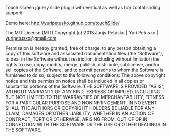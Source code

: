 Touch screen jquery slide plugin with vertical as well as horizontal sliding support

Demo here: <a target="_blank" href="http://yuripetusko.github.com/touchSlide/">http://yuripetusko.github.com/touchSlide/</a>

The MIT License (MIT)
Copyright (c) 2013 Jurijs Petusko | Yuri Petusko | yuripetusko@gmail.com

Permission is hereby granted, free of charge, to any person obtaining a copy of this software and associated documentation files (the "Software"), 
to deal in the Software without restriction, including without limitation the rights to use, copy, modify, merge, publish, distribute, sublicense, 
and/or sell copies of the Software, and to permit persons to whom the Software is furnished to do so, subject to the following conditions:
The above copyright notice and this permission notice shall be included in all copies or substantial portions of the Software.
THE SOFTWARE IS PROVIDED "AS IS", WITHOUT WARRANTY OF ANY KIND, EXPRESS OR IMPLIED, INCLUDING BUT NOT LIMITED TO THE WARRANTIES OF MERCHANTABILITY,
FITNESS FOR A PARTICULAR PURPOSE AND NONINFRINGEMENT. IN NO EVENT SHALL THE AUTHORS OR COPYRIGHT HOLDERS BE LIABLE FOR ANY CLAIM, DAMAGES OR OTHER
LIABILITY, WHETHER IN AN ACTION OF CONTRACT, TORT OR OTHERWISE, ARISING FROM, OUT OF OR IN CONNECTION WITH THE SOFTWARE OR THE USE OR OTHER DEALINGS IN THE SOFTWARE.
